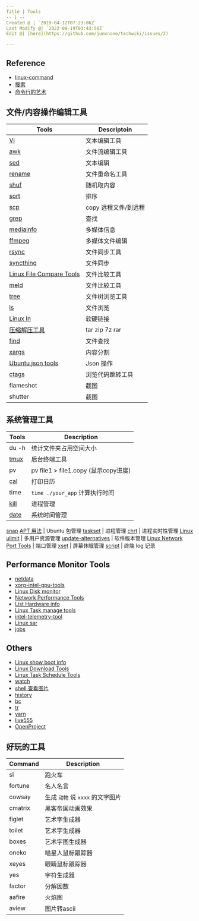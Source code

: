 ```yaml
---
Title | Tools
-- | --
Created @ | `2019-04-12T07:23:06Z`
Last Modify @| `2022-09-19T03:43:50Z`
Edit @| [here](https://github.com/junxnone/techwiki/issues/2)

---
```

## Reference
- [linux-command](https://github.com/einverne/linux-command)
- [搜索](https://wangchujiang.com/linux-command/)
- [命令行的艺术](https://github.com/jlevy/the-art-of-command-line/blob/master/README-zh.md)

## 文件/内容操作编辑工具

Tools | Descriptoin
-- | --
[Vi](/Vi) | 文本编辑工具
[awk](/Linux_awk) | 文件流编辑工具
[sed](/Linux_Tools_sed) | 文本编辑
[rename](/rename) | 文件重命名工具
[shuf](/Linux_shuf) | 随机取内容
[sort](/Linux_sort) | 排序
[scp](/scp) | copy 远程文件/到远程
[grep](/Linux_grep) | 查找
[mediainfo](/mediainfo) | 多媒体信息
[ffmpeg](/ffmpeg) | 多媒体文件编辑
[rsync](/rsync) | 文件同步工具
[syncthing](/syncthing) | 文件同步
[Linux File Compare Tools](/Linux_File_Compare_Tools) | 文件比较工具
[meld](/meld) | 文件比较工具
[tree](/Linux_tree) | 文件树浏览工具
[ls](/Linux_ls) | 文件浏览
[Linux ln](/Linux_ln) | 软硬链接
[压缩解压工具](/Archiver) | tar zip 7z rar
[find](/Linux_find) | 文件查找
[xargs](/Linux_xargs) | 内容分割
[Ubuntu json tools](/Ubuntu_json_tools) | Json 操作
[ctags](/ctags) | 浏览代码跳转工具
flameshot | 截图
shutter | 截图


## 系统管理工具

Tools | Description
-- | --
du -h | 统计文件夹占用空间大小
[tmux](/tmux) | 后台终端工具
pv | pv  file1 > file1.copy (显示copy进度)
[cal](/Linux_Tools_cal) | 打印日历
time | `time ./your_app` 计算执行时间
[kill](/Linux_kill) | 进程管理
[date](/Linux_date) | 系统时间管理
[snap](/Ubuntu_snap)
[APT 用法](/Ubuntu_APT) | Ubuntu 包管理
[taskset](/Linux_taskset) | 进程管理
[chrt](/Linux_chrt) | 进程实时性管理
[Linux ulimit](/Linux_ulimit) | 多用户资源管理
[update-alternatives](/update_alternatives) | 软件版本管理
[Linux Network Port Tools](/Linux_Network_Port_Tools) | 端口管理
[xset](/Linux_Tools_xset) | 屏幕休眠管理
[script](/Linux_Tools_script) | 终端 log 记录



## Performance Monitor Tools
- [netdata](/netdata)
- [xorg-intel-gpu-tools](/xorg_intel_gpu_tools)
- [Linux Disk monitor](/Linux_Disk_monitor)
- [Network Performance Tools](/Network_Performance_Tools)
- [List Hardware info](/List_Hardware_info)
- [Linux Task manage tools](/Linux_Task_manage_tools)
- [intel-telemetry-tool](/intel_telemetry_tool)
- [Linux sar](/Linux_sar)
- [jobs](/Linux_jobs)

## Others

- [Linux show boot info](/Linux_show_boot_info)
- [Linux Download Tools](/Linux_Download_Tools)
- [Linux Task Schedule Tools](/Linux_Task_Schedule_Tools)
- [watch](/Ubuntu_watch)
- [shell 查看图片](/Linux_image2string)
- [history](/Linux_cmd_history)
- [bc](/Linux_bc)
- [tr](/Linux_tr)
- [yarn](/yarn)
- [live555](/live555)
- [OpenProject](/OpenProject)

## 好玩的工具

Command | Description
-- | --
sl | 跑火车
fortune | 名人名言
cowsay | 生成 `动物` 说 `xxxx` 的文字图片
cmatrix | 黑客帝国动画效果
figlet | 艺术字生成器
toilet | 艺术字生成器
boxes | 艺术字图生成器
oneko | 喵星人鼠标跟踪器
xeyes | 眼睛鼠标跟踪器
yes | 字符生成器
factor | 分解因数
aafire | 火焰图
aview | 图片转ascii

